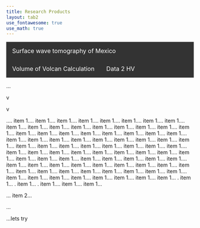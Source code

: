 ```yaml
---
title: Research Products
layout: tab2
use_fontawesome: true
use_math: true
---
```

<html>

<style>
.navbar1 {
  overflow: hidden;
  background-color: #333;
}

.navbar1 a {
  float: left;
  font-size: 16px;
  color: white;
  text-align: center;
  padding: 14px 16px;
  text-decoration: none;
}
</style>
<body>
<div class="navbar1">
  <a href="tomomex.html">Surface wave tomography of Mexico</a>
  <a href="#news">Volume of Volcan Calculation</a>
  <a href="#news2">Data 2 HV</a>
</div> 

<div class="items">
  <p id="news">... 
    <p item 1>
      <p item 1>
        <p item 1>
          <p item 1>
            v
            <p item 1>
              v
              <p item 1>.... item 1.... item 1.... item 1.... item 1.... item 1.... item 1.... item 1.... item 1.... item 1.... item 1.... item 1.... item 1.... item 1.... item 1.... item 1.... item 1.... item 1.... item 1.... item 1.... item 1.... item 1.... item 1.... item 1.... item 1.... item 1.... item 1.... item 1.... item 1.... item 1.... item 1.... item 1.... item 1.... item 1.... item 1.... item 1.... item 1.... item 1.... item 1.... item 1.... item 1.... item 1.... item 1.... item 1.... item 1.... item 1.... item 1.... item 1.... item 1.... item 1.... item 1.... item 1.... item 1.... item 1.... item 1.... item 1.... item 1.... item 1.... item 1.... item 1.... item 1.... item 1.... item 1.... item 1.... item 1.... item 1.... item 1.... item 1.... item 1.... item 1.... item 1.... item 1.... item 1.... item 1.... item 1.... item 1.... item 1.... item 1.... item 1.... item 1.... item 1.... item 1.... item 1.... item 1.... item 1...
    . item 1...
    . item 1...
    . item 1.... item 1.... item 1...
    
  <p id="news2">... item 2...
  <p id="item3">...
  <p id="default">...lets try <!-- by default, show no text -->
</div>
</body>

<frameset cols="25%,75%">
<frame src="menu.htm" name="menu">
<frame src="chapter1.htm" name="content">
</frameset>

</html>

